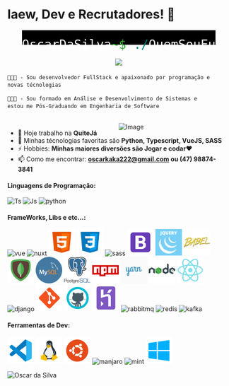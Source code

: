 # Iaew, Dev e Recrutadores! 👋



<p style="text-align:center"><kbd style="font-size: 2em; background: black; color: white; height:40px; border-color:black; ">
  <fonts style="position: relative; bottom:-1rem">OscarDaSilva<span style="color: #35ae35;">~$ </span><span style="color: teal;">./</span><span class="dirname">QuemSouEu</span>
  </fonts>
</kbd></p> 

<p align="center"><br/>
   <a href="https://www.linkedin.com/in/dasilvaoscar/">
    <img src="https://www.logo.wine/a/logo/LinkedIn/LinkedIn-Logo.wine.svg" width="100">
  </a>
</p>

<code>👨🏾‍💻 - Sou desenvolvedor FullStack e apaixonado por programação e novas técnologias</code>

<code>👨🏾‍🎓 - Sou formado em Análise e Desenvolvimento de Sistemas e estou me Pós-Graduando em Engenharia de Software</code>

<br/>

<img width="50%" align="right" alt="Image" src="https://static.wikia.nocookie.net/vsbattles/images/a/a7/Scar_Render.png/revision/latest?cb=20181130094253" />


- 🔭 Hoje trabalho na **QuiteJá**
- 🌱 Minhas técnologias favoritas são **Python, Typescript, VueJS, SASS**
- ⚡ Hobbies: **Minhas maiores diversões são Jogar e codar**❤
- 📫 Como me encontrar: **oscarkaka222@gmail.com ou (47) 98874-3841**

<h4>Linguagens de Programação: </h4>
<p align="left">
 <img style="margin: auto;" src="https://upload.wikimedia.org/wikipedia/commons/thumb/4/4c/Typescript_logo_2020.svg/1200px-Typescript_logo_2020.svg.png" alt=Ts width="60" height="60"/>
 <img style="margin: auto;" src="https://upload.wikimedia.org/wikipedia/commons/thumb/9/99/Unofficial_JavaScript_logo_2.svg/200px-Unofficial_JavaScript_logo_2.svg.png" alt=Js width="60" height="60"/>
 <img style="margin: auto;" src="https://upload.wikimedia.org/wikipedia/commons/thumb/0/0a/Python.svg/1200px-Python.svg.png" alt=python width="60" height="60"/>
</p>

<h4>FrameWorks, Libs e etc...: </h4>
<p align="left">
  <img src="https://br.vuejs.org//images/logo.png" alt=vue width="40" height="50"/>
  <img src="https://seeklogo.com/images/N/nuxt-logo-5EF50E1ABD-seeklogo.com.png" alt=nuxt width="40" height="50"/>
	<img style="margin: auto;" src="https://raw.githubusercontent.com/sachinverma53121/sachinverma53121/master/icons/html5.png" alt=html5 width="60" height="60"/> 
	<img style="margin: auto;" src="https://raw.githubusercontent.com/sachinverma53121/sachinverma53121/master/icons/css3.png" alt=css3 width="60" height="60"/> 
	<img style="margin: auto;" src="https://www.jqueryscript.net/images/collective/sass-svg.png" alt=sass width="60" height="60"/>
	<img style="margin: auto;" src="https://raw.githubusercontent.com/sachinverma53121/sachinverma53121/master/icons/bootstrap.png" alt=bootstrap width="60" height="60"/>
	<img style="margin: auto;" src="https://raw.githubusercontent.com/sachinverma53121/sachinverma53121/master/icons/jquery.png" alt=jquery width="60" height="60"/>
	<img style="margin: auto;" src="https://raw.githubusercontent.com/sachinverma53121/sachinverma53121/master/icons/babel.png" alt=babel width="60" height="60"/>
	<img style="margin: auto;" src="https://raw.githubusercontent.com/sachinverma53121/sachinverma53121/master/icons/mongo.png" alt=mongodb width="60" height="60"/> 
	<img style="margin: auto;" src="https://raw.githubusercontent.com/sachinverma53121/sachinverma53121/master/icons/mysql.png" alt=mysql width="60" height="60"/> 
	<img style="margin: auto;" src="https://raw.githubusercontent.com/sachinverma53121/sachinverma53121/master/icons/psql.png" alt=postgresql width="60" height="60"/> 
	<img style="margin: auto;" src="https://raw.githubusercontent.com/sachinverma53121/sachinverma53121/master/icons/npm.png" alt=npm width="60" height="60"/>
  <img style="margin: auto;" src="https://raw.githubusercontent.com/sachinverma53121/sachinverma53121/master/icons/yarn.png" alt=yarn width="60" height="60"/>
  <img style="margin: auto;" src="https://raw.githubusercontent.com/sachinverma53121/sachinverma53121/master/icons/node.png" alt=nodejs width="60" height="60"/>
	<img style="margin: auto;" src="https://raw.githubusercontent.com/sachinverma53121/sachinverma53121/master/icons/react.png" alt=react width="60" height="60"/> 
  <img style="margin: auto;" src="https://cdn.iconscout.com/icon/free/png-256/django-2-282855.png" alt=django width="60" height="60"/>
	<img style="margin: auto;" src="https://raw.githubusercontent.com/sachinverma53121/sachinverma53121/master/icons/git.png" alt=git width="60" height="60"/>
  <img style="margin: auto;" src="https://raw.githubusercontent.com/sachinverma53121/sachinverma53121/master/icons/github.png" alt=github width="60" height="60"/>
  <img style="margin: auto;" src="https://raw.githubusercontent.com/sachinverma53121/sachinverma53121/master/icons/heroku.png" alt=heroku width="60" height="60"/>
  <img style="margin: auto;" src="https://jpadilla.github.io/rabbitmqapp/assets/img/icon.png" alt=rabbitmq width="60" height="60"/>
  <img src="https://cdn4.iconfinder.com/data/icons/redis-2/1451/Untitled-2-512.png" alt=redis width="60" height="60"/>
  <img src="https://upload.wikimedia.org/wikipedia/commons/thumb/0/05/Apache_kafka.svg/1200px-Apache_kafka.svg.png" alt=kafka width="40" height="50"/>
</p>

<h4>Ferramentas de Dev: </h4>
<p align="left">
  <img style="margin: auto;" src="https://raw.githubusercontent.com/sachinverma53121/sachinverma53121/master/icons/vsc.png" alt=vs width="60" height="60"/>
  <img style="margin: auto;" src="https://raw.githubusercontent.com/sachinverma53121/sachinverma53121/master/icons/linux.png" alt=linux width="60" height="60"/>
  <img style="margin: auto;" src="https://raw.githubusercontent.com/sachinverma53121/sachinverma53121/master/icons/ubuntu.png" alt=ubuntu width="60" height="60"/>
  <img style="margin: auto;" src="https://upload.wikimedia.org/wikipedia/commons/thumb/c/c9/Antu_distributor-logo-manjaro.svg/1024px-Antu_distributor-logo-manjaro.svg.png" alt=manjaro width="60" height="60"/>
  <img style="margin: auto;" src="https://cdn.onsloth.com/data/images/logo/mintlogo-color.svg" alt=mint width="60" height="60"/>
  <img style="margin: auto;" src="https://raw.githubusercontent.com/sachinverma53121/sachinverma53121/master/icons/win10.png" alt=windows10 width="60" height="60"/>
</p>

![Oscar da Silva](https://github-readme-stats.vercel.app/api?username=OscarSilvaOfficial&show_icons=true&theme=radical)


